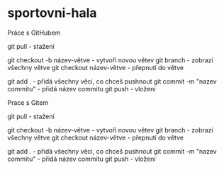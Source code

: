 # sportovni-hala

Práce s GitHubem

git pull - stažení

git checkout -b název-větve - vytvoří novou větev
git branch - zobrazí všechny větve
git checkout název-větve - přepnutí do větve

git add . - přidá všechny věci, co chceš pushnout
git commit -m "nazev commitu" - přidá název commitu
git push - vložení

Prace s Gitem

git pull - stažení

git checkout -b název-větve - vytvoří novou větev
git branch - zobrazí všechny větve
git checkout název-větve - přepnutí do větve

git add . - přidá všechny věci, co chceš pushnout
git commit -m "nazev commitu" - přidá název commitu
git push - vložení

